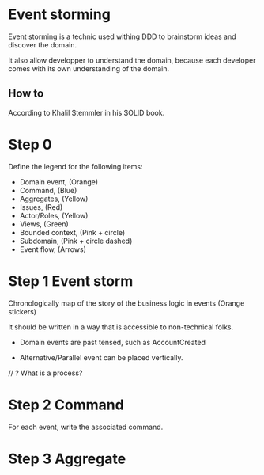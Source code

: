 # Event storming

Event storming is a technic used withing DDD to brainstorm ideas and discover the domain.

It also allow developper to understand the domain, because each developer comes with its own understanding of the domain.

## How to
According to Khalil Stemmler in his SOLID book.

# Step 0 
Define the legend for the following items:
- Domain event, (Orange)
- Command, (Blue)
- Aggregates, (Yellow)
- Issues, (Red)
- Actor/Roles, (Yellow)
- Views, (Green)
- Bounded context, (Pink + circle)
- Subdomain, (Pink + circle dashed)
- Event flow, (Arrows)

# Step 1 Event storm
Chronologically map of the story of the business logic in events (Orange stickers)

It should be written in a way that is accessible to non-technical folks.

- Domain events are past tensed, such as AccountCreated

- Alternative/Parallel event can be placed vertically.

// ? What is a process?

# Step 2 Command
For each event, write the associated command.

# Step 3 Aggregate